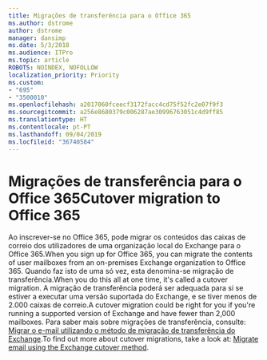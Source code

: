 ```yaml
---
title: Migrações de transferência para o Office 365
ms.author: dstrome
author: dstrome
manager: dansimp
ms.date: 5/3/2018
ms.audience: ITPro
ms.topic: article
ROBOTS: NOINDEX, NOFOLLOW
localization_priority: Priority
ms.custom:
- "695"
- "3500010"
ms.openlocfilehash: a2017060fceecf3172facc4cd75f52fc2e07f9f3
ms.sourcegitcommit: a256e8680379c006287ae30996763051c4d9ff85
ms.translationtype: HT
ms.contentlocale: pt-PT
ms.lasthandoff: 09/04/2019
ms.locfileid: "36740584"
---
```

# <a name="cutover-migrations-to-office-365"></a><span data-ttu-id="1bd88-102">Migrações de transferência para o Office 365</span><span class="sxs-lookup"><span data-stu-id="1bd88-102">Cutover migration to Office 365</span></span>

<span data-ttu-id="1bd88-103">Ao inscrever-se no Office 365, pode migrar os conteúdos das caixas de correio dos utilizadores de uma organização local do Exchange para o Office 365.</span><span class="sxs-lookup"><span data-stu-id="1bd88-103">When you sign up for Office 365, you can migrate the contents of user mailboxes from an on-premises Exchange organization to Office 365.</span></span> <span data-ttu-id="1bd88-104">Quando faz isto de uma só vez, esta denomina-se migração de transferência.</span><span class="sxs-lookup"><span data-stu-id="1bd88-104">When you do this all at one time, it's called a cutover migration.</span></span> <span data-ttu-id="1bd88-105">A migração de transferência poderá ser adequada para si se estiver a executar uma versão suportada do Exchange, e se tiver menos de 2.000 caixas de correio.</span><span class="sxs-lookup"><span data-stu-id="1bd88-105">A cutover migration could be right for you if you're running a supported version of Exchange and have fewer than 2,000 mailboxes.</span></span> <span data-ttu-id="1bd88-106">Para saber mais sobre migrações de transferência, consulte: [Migrar o e-mail utilizando o método de migração de transferência do Exchange](https://docs.microsoft.com/Exchange/mailbox-migration/cutover-migration-to-office-365).</span><span class="sxs-lookup"><span data-stu-id="1bd88-106">To find out more about cutover migrations, take a look at: [Migrate email using the Exchange cutover method](https://docs.microsoft.com/Exchange/mailbox-migration/cutover-migration-to-office-365).</span></span>
  